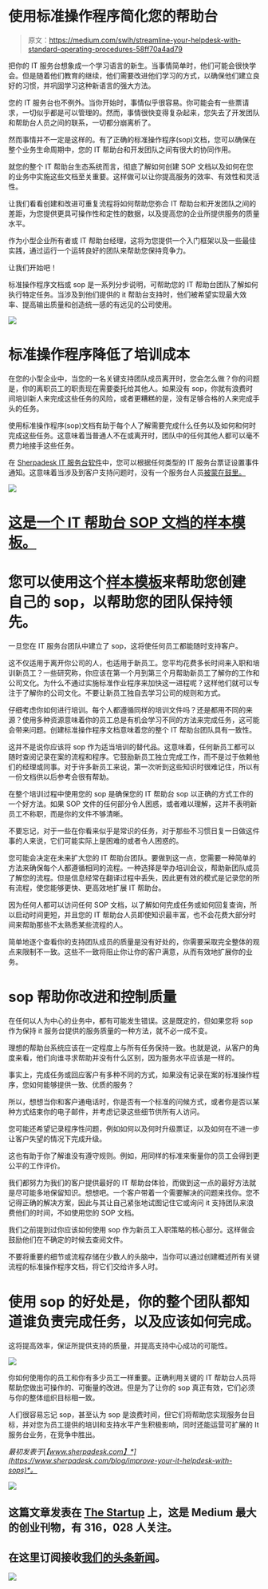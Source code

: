 # 使用标准操作程序简化您的帮助台

> 原文：<https://medium.com/swlh/streamline-your-helpdesk-with-standard-operating-procedures-58ff70a4ad79>

把你的 IT 服务台想象成一个学习语言的新生。当事情简单时，他们可能会很快学会。但是随着他们教育的继续，他们需要改进他们学习的方式，以确保他们建立良好的习惯，并巩固学习这种新语言的强大方法。

您的 IT 服务台也不例外。当你开始时，事情似乎很容易。你可能会有一些票请求，一切似乎都是可以管理的。然而，事情很快变得复杂起来，您失去了开发团队和帮助台人员之间的联系，一切都分崩离析了。

然而事情并不一定是这样的。有了正确的标准操作程序(sop)文档，您可以确保在整个业务生命周期中，您的 IT 帮助台和开发团队之间有很大的协同作用。

就您的整个 IT 帮助台生态系统而言，彻底了解如何创建 SOP 文档以及如何在您的业务中实施这些文档至关重要。这样做可以让你提高服务的效率、有效性和灵活性。

让我们看看创建和改进可重复流程将如何帮助您弥合 IT 帮助台和开发团队之间的差距，为您提供更具可操作性和定性的数据，以及提高您的企业所提供服务的质量水平。

作为小型企业所有者或 IT 帮助台经理，这将为您提供一个入门框架以及一些最佳实践，通过运行一个运转良好的团队来帮助您保持竞争力。

让我们开始吧！

标准操作程序文档或 sop 是一系列分步说明，可帮助您的 IT 帮助台团队了解如何执行特定任务。当涉及到他们提供的 it 帮助台支持时，他们被希望实现最大效率、提高输出质量和创造统一感的有远见的公司使用。

![](img/66af8aed459e2d7698eb724610de94b9.png)

# 标准操作程序降低了培训成本

在您的小型企业中，当您的一名关键支持团队成员离开时，您会怎么做？你的问题是，你的离职员工的职责现在需要委托给其他人。如果没有 sop，你就有浪费时间培训新人来完成这些任务的风险，或者更糟糕的是，没有足够合格的人来完成手头的任务。

使用标准操作程序(sop)文档有助于每个人了解需要完成什么任务以及如何和何时完成这些任务。这意味着当普通人不在或离开时，团队中的任何其他人都可以毫不费力地接手这些任务。

在 [Sherpadesk IT 服务台软件](https://www.sherpadesk.com/ticketmanagment)中，您可以根据任何类型的 IT 服务台票证设置事件通知。这意味着当涉及到客户支持问题时，没有一个服务台人员[被蒙在鼓里。](https://www.sherpadesk.com/ticketmanagment)

![](img/359625e7aeb0d97776a13df7920356ea.png)

# [这是一个 IT 帮助台 SOP 文档的样本模板。](https://www.dropbox.com/s/616hkkxfuh09rof/SOP%20Sample%20Computer%20%26%20IT%20Policies%20.pdf?dl=0)

# 您可以使用这个[样本模板](https://www.dropbox.com/s/616hkkxfuh09rof/SOP%20Sample%20Computer%20%26%20IT%20Policies%20.pdf?dl=0)来帮助您创建自己的 sop，以帮助您的团队保持领先。

一旦您在 IT 服务台团队中建立了 sop，这将使任何员工都能随时支持客户。

这不仅适用于离开你公司的人，也适用于新员工。您平均花费多长时间来入职和培训新员工？一些研究称，你应该在第一个月到第三个月帮助新员工了解你的工作和公司文化。为什么不通过实施标准作业程序来加快这一进程呢？这样他们就可以专注于了解你的公司文化。不要让新员工独自去学习公司的规则和方式。

仔细考虑你如何进行培训。每个人都遵循同样的培训文件吗？还是都用不同的来源？使用多种资源意味着你的员工总是有机会学习不同的方法来完成任务，这可能会带来问题。创建标准操作程序文档意味着您的整个 IT 帮助台团队具有一致性。

这并不是说你应该将 sop 作为适当培训的替代品。这意味着，任何新员工都可以随时查阅记录在案的流程和程序。它鼓励新员工独立完成工作，而不是过于依赖他们的经理或同事。对于许多新员工来说，第一次听到这些知识时很难记住，所以有一份文档供以后参考会很有帮助。

在整个培训过程中使用您的 sop 是确保您的 IT 帮助台 sop 以正确的方式工作的一个好方法。如果 SOP 文件的任何部分令人困惑，或者难以理解，这并不表明新员工不称职，而是你的文件不够清晰。

不要忘记，对于一些在你看来似乎是常识的任务，对于那些不习惯日复一日做这件事的人来说，它们可能实际上是困难的或者令人困惑的。

您可能会决定在未来扩大您的 IT 帮助台团队。要做到这一点，您需要一种简单的方法来确保每个人都遵循相同的流程。一种选择是举办培训会议，帮助新团队成员了解您的流程。但是信息经常在翻译过程中丢失，因此更有效的模式是记录您的所有流程，使您能够更快、更高效地扩展 IT 帮助台。

因为任何人都可以访问任何 SOP 文档，以了解如何完成任务或如何回复查询，所以启动时间更短，并且您的 IT 帮助台人员即使知识最丰富，也不会花费大部分时间来帮助那些不太熟悉某些流程的人。

简单地逐个查看你的支持团队成员的质量是没有好处的，你需要采取完全整体的观点来限制不一致。这些不一致将阻止你让你的客户满意，从而有效地扩展你的业务。

# sop 帮助你改进和控制质量

在任何以人为中心的业务中，都有可能发生错误。这是既定的，但如果您将 sop 作为保持 it 服务台提供的服务质量的一种方法，就不必一成不变。

理想的帮助台系统应该在一定程度上与所有任务保持一致。也就是说，从客户的角度来看，他们向谁寻求帮助并没有什么区别，因为服务水平应该是一样的。

事实上，完成任务或回应客户有多种不同的方式，如果没有记录在案的标准操作程序，您如何能够提供一致、优质的服务？

所以，想想当你和客户通电话时，你是否有一个标准的问候方式，或者你是否以某种方式结束你的电子邮件，并考虑记录这些细节供所有人访问。

您可能还希望记录程序性问题，例如如何以及何时升级票证，以及如何在不进一步让客户失望的情况下完成升级。

这也有助于你了解谁没有遵守规则。例如，用同样的标准来衡量你的员工会得到更公平的工作评价。

我们都努力为我们的客户提供最好的 IT 帮助台体验，而做到这一点的最好方法就是尽可能多地保留知识。想想吧。一个客户带着一个需要解决的问题来找你。您不记得正确的解决方案，因此与其让自己紧张地试图记住它或询问 it 支持团队来浪费他们的时间，不如使用您的 SOP 文档。

我们之前提到过你应该如何使用 sop 作为新员工入职策略的核心部分。这样做会鼓励他们在不确定的时候去查阅文件。

不要将重要的细节或流程存储在少数人的头脑中，当你可以通过创建概述所有关键流程的标准操作程序文档，将它们交给许多人时。

# 使用 sop 的好处是，你的整个团队都知道谁负责完成任务，以及应该如何完成。

这将提高效率，保证所提供支持的质量，并提高支持中心成功的可能性。

![](img/da590ac2d47e4e4fd13aed3d1a97faa1.png)

你如何使用你的员工和你有多少员工一样重要。正确利用关键的 IT 帮助台人员将帮助您做出可操作的、可衡量的改进。但是为了让你的 sop 真正有效，它们必须与你的整体组织目标相一致。

人们很容易忘记 sop，甚至认为 sop 是浪费时间，但它们将帮助您实现服务台目标，并对您为员工提供的培训和支持水平产生积极影响，同时还能运营可扩展的 It 服务台业务，在竞争中胜出。

*最初发表于*[*【www.sherpadesk.com】*](https://www.sherpadesk.com/blog/improve-your-it-helpdesk-with-sops)*。*

[![](img/308a8d84fb9b2fab43d66c117fcc4bb4.png)](https://medium.com/swlh)

## 这篇文章发表在 [The Startup](https://medium.com/swlh) 上，这是 Medium 最大的创业刊物，有 316，028 人关注。

## 在这里订阅接收[我们的头条新闻](http://growthsupply.com/the-startup-newsletter/)。

[![](img/b0164736ea17a63403e660de5dedf91a.png)](https://medium.com/swlh)